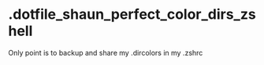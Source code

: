 # .dotfile_shaun_perfect_color_dirs_zshell
Only point is to backup and share my .dircolors in my .zshrc
